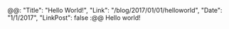 @@: "Title": "Hello World!", "Link": "/blog/2017/01/01/helloworld", "Date": "1/1/2017", "LinkPost": false :@@ Hello world!
